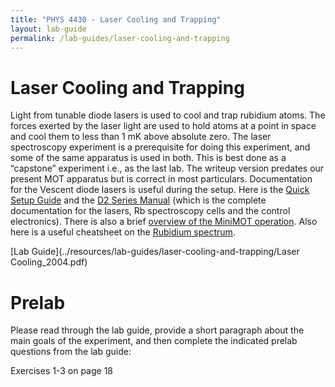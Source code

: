 ```yaml
---
title: "PHYS 4430 - Laser Cooling and Trapping"
layout: lab-guide
permalink: /lab-guides/laser-cooling-and-trapping
---
```


# Laser Cooling and Trapping

Light from tunable diode lasers is used to cool and trap rubidium atoms. The forces exerted by the laser light are used to hold atoms at a point in space and cool them to less than 1 mK above absolute zero. The laser spectroscopy experiment is a prerequisite for doing this experiment, and some of the same apparatus is used in both. This is best done as a “capstone” experiment i.e., as the last lab. The writeup version predates our present MOT apparatus but is correct in most particulars. Documentation for the Vescent diode lasers is useful during the setup. Here is the [Quick Setup Guide](../resources/lab-guides/laser-cooling-and-trapping/D2_QuickSetupGuide.pdf) and the [D2 Series Manual](../resources/lab-guides/laser-cooling-and-trapping/D2_Series_Manual.pdf) (which is the complete documentation for the lasers, Rb spectroscopy cells and the control electronics). There is also a brief [overview of the MiniMOT operation](../resources/lab-guides/laser-cooling-and-trapping/miniMOT_Supplement.pdf). Also here is a useful cheatsheet on the [Rubidium spectrum](../resources/lab-guides/laser-cooling-and-trapping/Rubidium_spectrum.pdf).

[Lab Guide](../resources/lab-guides/laser-cooling-and-trapping/Laser Cooling_2004.pdf)

# Prelab

Please read through the lab guide, provide a short paragraph about the main goals of the experiment, and then complete the indicated prelab questions from the lab guide:

Exercises 1-3 on page 18
